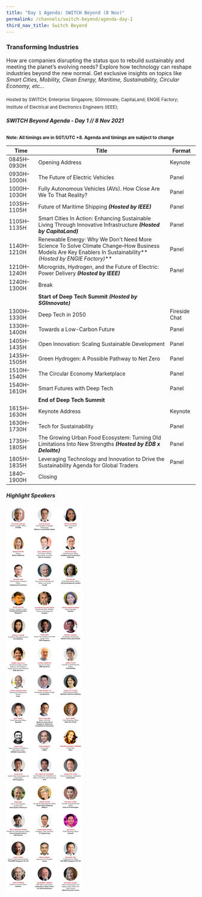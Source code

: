 ```yaml
---
title: "Day 1 Agenda: SWITCH Beyond (8 Nov)"
permalink: /channels/switch-beyond/agenda-day-1
third_nav_title: Switch Beyond
---
```

### Transforming Industries

How are companies disrupting the status quo to rebuild sustainably and meeting the planet’s evolving needs? Explore how technology can reshape industries beyond the new normal. Get exclusive insights on topics like *Smart Cities, Mobility, Clean Energy, Maritime, Sustainability, Circular Economy, etc...*

<sub>Hosted by SWITCH; Enterprise Singapore; SGInnovate; CapitaLand; ENGIE Factory; Institute of Electrical and Electronics Engineers (IEEE); </sub>

##### SWITCH Beyond Agenda - Day 1 // 8 Nov 2021

<sub>**Note: All timings are in SGT/UTC +8. Agenda and timings are subject to change**</sub>

| Time | Title | Format |
| -------- | -------- | -------- |
| 0845H–0930H     | Opening Address     | Keynote     |
| 0930H–1000H     | The Future of Electric Vehicles     | Panel     |
| 1000H–1030H     | Fully Autonomous Vehicles (AVs). How Close Are We To That Reality?     | Panel     |
| 1035H–1105H     | Future of Maritime Shipping **_(Hosted by IEEE)_**     | Panel    |
| 1105H–1135H     | Smart Cities In Action: Enhancing Sustainable Living Through Innovative Infrastructure **_(Hosted by CapitaLand)_**     | Panel   |
| 1140H–1210H     | Renewable Energy: Why We Don't Need More Science To Solve Climate Change–How Business Models Are Key Enablers In Sustainability** _(Hosted by ENGIE Factory)_**      | Panel     |
| 1210H–1240H     | Microgrids, Hydrogen, and the Future of Electric: Power Delivery **_(Hosted by IEEE)_**      | Panel     |
| 1240H–1300H     | Break     |     |
|      | **Start of Deep Tech Summit** **_(Hosted by SGInnovate)_**     |      |
| 1300H–1330H     | Deep Tech in 2050    | Fireside Chat     |
| 1330H–1400H     | Towards a Low-Carbon Future  | Panel     |
| 1405H–1435H     | Open Innovation: Scaling Sustainable Development    | Panel     |
| 1435H–1505H     | Green Hydrogen: A Possible Pathway to Net Zero   | Panel     |
| 1510H–1540H     | The Circular Economy Marketplace    | Panel    |
| 1540H–1610H     | Smart Futures with Deep Tech   | Panel     |
|      | **End of Deep Tech Summit**     |      |
| 1615H–1630H     | Keynote Address     | Keynote     |
| 1630H–1730H     | Tech for Sustainability     | Panel     |
| 1735H–1805H     | The Growing Urban Food Ecosystem: Turning Old Limitations Into New Strengths **_(Hosted by EDB x Deloitte)_**      | Panel     |
| 1805H–1835H     | Leveraging Technology and Innovation to Drive the Sustainability Agenda for Global Traders     | Panel     |
| 1840–1900H     | Closing     |      |

##### Highlight Speakers
![SWITCH 2021 Speakers](/images/SWITCH_2021_Speakers_Beyond_Day1_Highlights_v1.png)